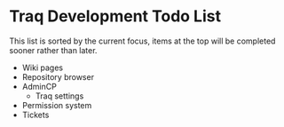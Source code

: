 Traq Development Todo List
==========================

This list is sorted by the current focus, items at the top will
be completed sooner rather than later.

- Wiki pages
- Repository browser
- AdminCP
  - Traq settings
- Permission system
- Tickets
